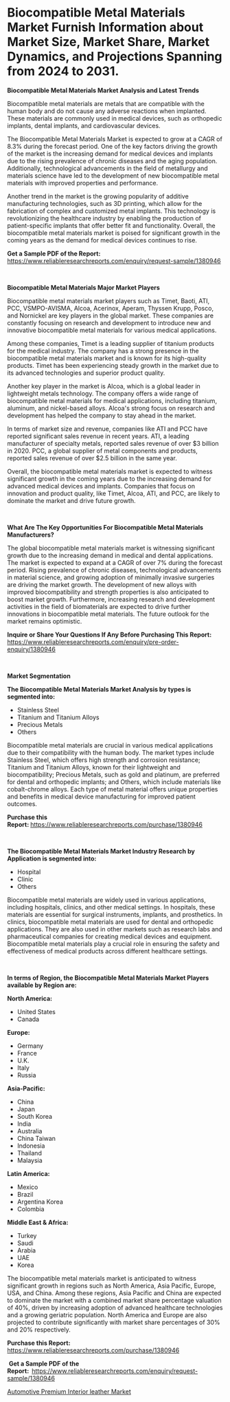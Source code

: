 <p><h1>Biocompatible Metal Materials Market Furnish Information about Market Size, Market Share, Market Dynamics, and Projections Spanning from 2024 to 2031.</h1></p><p><strong>Biocompatible Metal Materials Market Analysis and Latest Trends</strong></p>
<p><p>Biocompatible metal materials are metals that are compatible with the human body and do not cause any adverse reactions when implanted. These materials are commonly used in medical devices, such as orthopedic implants, dental implants, and cardiovascular devices.</p><p>The Biocompatible Metal Materials Market is expected to grow at a CAGR of 8.3% during the forecast period. One of the key factors driving the growth of the market is the increasing demand for medical devices and implants due to the rising prevalence of chronic diseases and the aging population. Additionally, technological advancements in the field of metallurgy and materials science have led to the development of new biocompatible metal materials with improved properties and performance.</p><p>Another trend in the market is the growing popularity of additive manufacturing technologies, such as 3D printing, which allow for the fabrication of complex and customized metal implants. This technology is revolutionizing the healthcare industry by enabling the production of patient-specific implants that offer better fit and functionality. Overall, the biocompatible metal materials market is poised for significant growth in the coming years as the demand for medical devices continues to rise.</p></p>
<p><strong>Get a Sample PDF of the Report:&nbsp;</strong> <a href="https://www.reliableresearchreports.com/enquiry/request-sample/1380946">https://www.reliableresearchreports.com/enquiry/request-sample/1380946</a></p>
<p>&nbsp;</p>
<p><strong>Biocompatible Metal Materials Major Market Players</strong></p>
<p><p>Biocompatible metal materials market players such as Timet, Baoti, ATI, PCC, VSMPO-AVISMA, Alcoa, Acerinox, Aperam, Thyssen Krupp, Posco, and Nornickel are key players in the global market. These companies are constantly focusing on research and development to introduce new and innovative biocompatible metal materials for various medical applications.</p><p>Among these companies, Timet is a leading supplier of titanium products for the medical industry. The company has a strong presence in the biocompatible metal materials market and is known for its high-quality products. Timet has been experiencing steady growth in the market due to its advanced technologies and superior product quality.</p><p>Another key player in the market is Alcoa, which is a global leader in lightweight metals technology. The company offers a wide range of biocompatible metal materials for medical applications, including titanium, aluminum, and nickel-based alloys. Alcoa's strong focus on research and development has helped the company to stay ahead in the market.</p><p>In terms of market size and revenue, companies like ATI and PCC have reported significant sales revenue in recent years. ATI, a leading manufacturer of specialty metals, reported sales revenue of over $3 billion in 2020. PCC, a global supplier of metal components and products, reported sales revenue of over $2.5 billion in the same year.</p><p>Overall, the biocompatible metal materials market is expected to witness significant growth in the coming years due to the increasing demand for advanced medical devices and implants. Companies that focus on innovation and product quality, like Timet, Alcoa, ATI, and PCC, are likely to dominate the market and drive future growth.</p></p>
<p>&nbsp;</p>
<p><strong>What Are The Key Opportunities For Biocompatible Metal Materials Manufacturers?</strong></p>
<p><p>The global biocompatible metal materials market is witnessing significant growth due to the increasing demand in medical and dental applications. The market is expected to expand at a CAGR of over 7% during the forecast period. Rising prevalence of chronic diseases, technological advancements in material science, and growing adoption of minimally invasive surgeries are driving the market growth. The development of new alloys with improved biocompatibility and strength properties is also anticipated to boost market growth. Furthermore, increasing research and development activities in the field of biomaterials are expected to drive further innovations in biocompatible metal materials. The future outlook for the market remains optimistic.</p></p>
<p><strong>Inquire or Share Your Questions If Any Before Purchasing This Report:</strong> <a href="https://www.reliableresearchreports.com/enquiry/pre-order-enquiry/1380946">https://www.reliableresearchreports.com/enquiry/pre-order-enquiry/1380946</a></p>
<p>&nbsp;</p>
<p><strong>Market Segmentation</strong></p>
<p><strong>The Biocompatible Metal Materials Market Analysis by types is segmented into:</strong></p>
<p><ul><li>Stainless Steel</li><li>Titanium and Titanium Alloys</li><li>Precious Metals</li><li>Others</li></ul></p>
<p><p>Biocompatible metal materials are crucial in various medical applications due to their compatibility with the human body. The market types include Stainless Steel, which offers high strength and corrosion resistance; Titanium and Titanium Alloys, known for their lightweight and biocompatibility; Precious Metals, such as gold and platinum, are preferred for dental and orthopedic implants; and Others, which include materials like cobalt-chrome alloys. Each type of metal material offers unique properties and benefits in medical device manufacturing for improved patient outcomes.</p></p>
<p><strong>Purchase this Report:&nbsp;</strong><a href="https://www.reliableresearchreports.com/purchase/1380946">https://www.reliableresearchreports.com/purchase/1380946</a></p>
<p>&nbsp;</p>
<p><strong>The Biocompatible Metal Materials Market Industry Research by Application is segmented into:</strong></p>
<p><ul><li>Hospital</li><li>Clinic</li><li>Others</li></ul></p>
<p><p>Biocompatible metal materials are widely used in various applications, including hospitals, clinics, and other medical settings. In hospitals, these materials are essential for surgical instruments, implants, and prosthetics. In clinics, biocompatible metal materials are used for dental and orthopedic applications. They are also used in other markets such as research labs and pharmaceutical companies for creating medical devices and equipment. Biocompatible metal materials play a crucial role in ensuring the safety and effectiveness of medical products across different healthcare settings.</p></p>
<p>&nbsp;</p>
<p><strong>In terms of Region, the Biocompatible Metal Materials Market Players available by Region are:</strong></p>
<p>
    <p> <strong> North America: </strong>
        <ul>
            <li>United States</li>
            <li>Canada</li>
        </ul>
        </p> 
    <p> <strong> Europe: </strong>
        <ul>
            <li>Germany</li>
            <li>France</li>
            <li>U.K.</li>
            <li>Italy</li>
            <li>Russia</li>
        </ul>
        </p> 
    <p> <strong> Asia-Pacific: </strong>
        <ul>
            <li>China</li>
            <li>Japan</li>
            <li>South Korea</li>
            <li>India</li>
            <li>Australia</li>
            <li>China Taiwan</li>
            <li>Indonesia</li>
            <li>Thailand</li>
            <li>Malaysia</li>
        </ul>
        </p> 
    <p> <strong> Latin America: </strong>
        <ul>
            <li>Mexico</li>
            <li>Brazil</li>
            <li>Argentina Korea</li>
            <li>Colombia</li>
        </ul>
        </p> 
    <p> <strong> Middle East & Africa: </strong>
        <ul>
            <li>Turkey</li>
            <li>Saudi</li>
            <li>Arabia</li>
            <li>UAE</li>
            <li>Korea</li>
        </ul>
    </p>
    </p>
<p><p>The biocompatible metal materials market is anticipated to witness significant growth in regions such as North America, Asia Pacific, Europe, USA, and China. Among these regions, Asia Pacific and China are expected to dominate the market with a combined market share percentage valuation of 40%, driven by increasing adoption of advanced healthcare technologies and a growing geriatric population. North America and Europe are also projected to contribute significantly with market share percentages of 30% and 20% respectively.</p></p>
<p><strong>Purchase this Report: </strong><a href="https://www.reliableresearchreports.com/purchase/1380946">https://www.reliableresearchreports.com/purchase/1380946</a></p>
<p>&nbsp;<strong>Get a Sample PDF of the Report:&nbsp;&nbsp;</strong><a href="https://www.reliableresearchreports.com/enquiry/request-sample/1380946">https://www.reliableresearchreports.com/enquiry/request-sample/1380946</a></p>
<p><strong></strong></p>
<p><p><a href="https://invited-way-688.notion.site/Global-Automotive-Premium-Interior-leather-Market-by-Types-Applications-and-Major-Players-with-Re-02f2ce67d02b472b9b697dc4493296f2">Automotive Premium Interior leather Market</a></p></p>